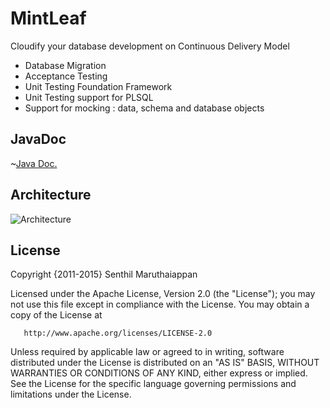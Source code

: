 # MintLeaf

Cloudify your database development on Continuous Delivery Model

- Database Migration
- Acceptance Testing
- Unit Testing Foundation Framework
- Unit Testing support for PLSQL
- Support for mocking : data, schema and database objects

## JavaDoc

~[Java Doc.](http://senips.github.io/mintleaf/javadoc/)

## Architecture
![Architecture](https://github.com/senips/mintleaf/blob/master/img/mintleafarch.jpg)

## License

Copyright {2011-2015} Senthil Maruthaiappan

   Licensed under the Apache License, Version 2.0 (the "License");
   you may not use this file except in compliance with the License.
   You may obtain a copy of the License at

       http://www.apache.org/licenses/LICENSE-2.0

   Unless required by applicable law or agreed to in writing, software
   distributed under the License is distributed on an "AS IS" BASIS,
   WITHOUT WARRANTIES OR CONDITIONS OF ANY KIND, either express or implied.
   See the License for the specific language governing permissions and
   limitations under the License.
   
   